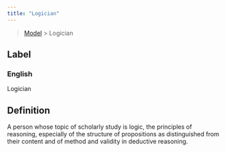 ```yaml
---
title: "Logician"
---
```


> [Model](../../) > Logician

## Label

### English
Logician


## Definition
A person whose topic of scholarly study is logic, the principles of reasoning, especially of the structure of propositions as distinguished from their content and of method and validity in deductive reasoning. 


    
